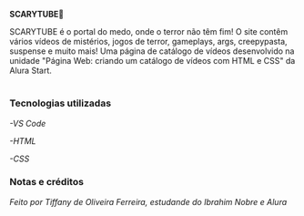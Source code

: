 **SCARYTUBE🎃**

SCARYTUBE é o portal do medo, onde o terror não têm fim! O site contêm vários vídeos de mistérios, jogos de terror, gameplays, args, creepypasta, suspense e muito mais! Uma página de catálogo de vídeos desenvolvido na unidade "Página Web: criando um catálogo de vídeos com HTML e CSS" da Alura Start.

#

<h3>Tecnologias utilizadas</h3>

_-VS Code_

_-HTML_

_-CSS_


<h3>Notas e créditos</h3>

_Feito por Tiffany de Oliveira Ferreira, estudande do Ibrahim Nobre e Alura_
